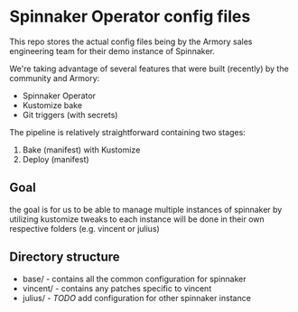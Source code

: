 # Spinnaker Operator config files

This repo stores the actual config files being by the Armory sales engineering team for their demo instance of Spinnaker. 

We're taking advantage of several features that were built (recently) by the community and Armory: 

* Spinnaker Operator
* Kustomize bake 
* Git triggers (with secrets)

The pipeline is relatively straightforward containing two stages: 
1. Bake (manifest) with Kustomize
2. Deploy (manifest)

## Goal
the goal is for us to be able to manage multiple instances of spinnaker by utilizing kustomize
tweaks to each instance will be done in their own respective folders (e.g. vincent or julius)

## Directory structure

* base/ - contains all the common configuration for spinnaker
* vincent/ - contains any patches specific to vincent 
* julius/ - *TODO* add configuration for other spinnaker instance
